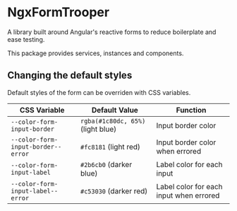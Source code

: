 # NgxFormTrooper

A library built around Angular's reactive forms to reduce boilerplate and ease testing.

This package provides services, instances and components.

## Changing the default styles

Default styles of the form can be overriden with CSS variables.

| CSS Variable                       | Default Value                     | Function                                |
| ---------------------------------- | --------------------------------- | --------------------------------------- |
| `--color-form-input-border`        | `rgba(#1c80dc, 65%)` (light blue) | Input border color                      |
| `--color-form-input-border--error` | `#fc8181` (light red)             | Input border color when errored         |
| `--color-form-input-label`         | `#2b6cb0` (darker blue)           | Label color for each input              |
| `--color-form-input-label--error`  | `#c53030` (darker red)            | Label color for each input when errored |

